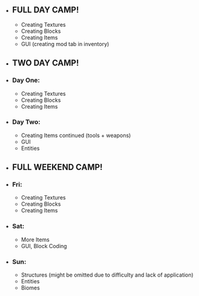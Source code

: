 * ## FULL DAY CAMP!
  * Creating Textures
  * Creating Blocks
  * Creating Items
  * GUI (creating mod tab in inventory)

* ## TWO DAY CAMP!

* ### Day One:
  * Creating Textures
  * Creating Blocks
  * Creating Items
* ### Day Two:
  * Creating Items continued (tools + weapons)
  * GUI
  * Entities

* ## FULL WEEKEND CAMP!

* ### Fri: 
  * Creating Textures
  * Creating Blocks
  * Creating Items
* ### Sat:
  * More Items 
  * GUI, Block Coding
* ### Sun:
  * Structures (might be omitted due to difficulty and lack of application)
  * Entities
  * Biomes
